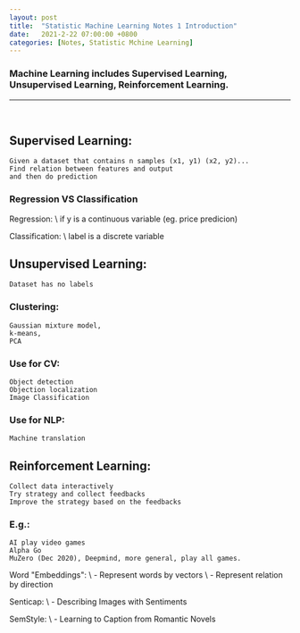 ```yaml
---
layout: post
title:  "Statistic Machine Learning Notes 1 Introduction"
date:   2021-2-22 07:00:00 +0800
categories: [Notes, Statistic Mchine Learning]
---
```



### Machine Learning includes Supervised Learning, Unsupervised Learning, Reinforcement Learning.


---------------------------------------------------- 
<br />

## Supervised Learning:
	Given a dataset that contains n samples (x1, y1) (x2, y2)...
	Find relation between features and output
	and then do prediction

### Regression VS Classification

Regression: \\
	if y is a continuous variable (eg. price predicion)

Classification: \\
	label is a discrete variable




## Unsupervised Learning:
	Dataset has no labels

### Clustering: 
	Gaussian mixture model, 
	k-means, 
	PCA



### Use for CV:
	Object detection
	Objection localization
	Image Classification

### Use for NLP:
	Machine translation



## Reinforcement Learning:
	Collect data interactively
	Try strategy and collect feedbacks
	Improve the strategy based on the feedbacks

### E.g.:
	AI play video games
	Alpha Go
	MuZero (Dec 2020), Deepmind, more general, play all games. 

Word "Embeddings": \\
	- Represent words by vectors \\
	- Represent relation by direction 

Senticap: \\
	- Describing Images with Sentiments 

SemStyle: \\
	- Learning to Caption from Romantic Novels 

